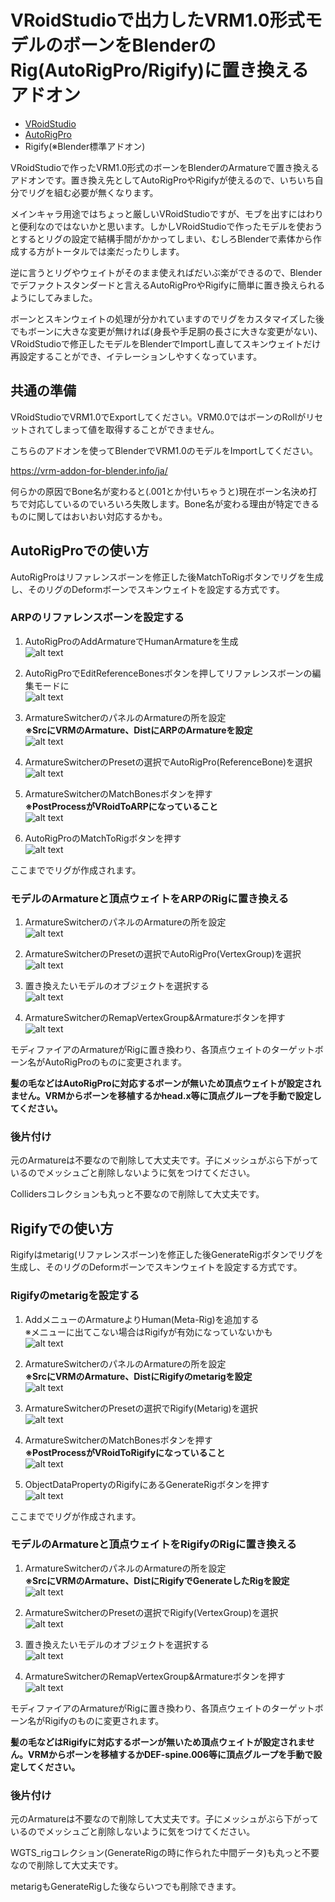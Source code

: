 # VRoidStudioで出力したVRM1.0形式モデルのボーンをBlenderのRig(AutoRigPro/Rigify)に置き換えるアドオン

- [VRoidStudio](https://vroid.com/studio)
- [AutoRigPro](https://blendermarket.com/products/auto-rig-pro)
- Rigify(※Blender標準アドオン)

VRoidStudioで作ったVRM1.0形式のボーンをBlenderのArmatureで置き換えるアドオンです。置き換え先としてAutoRigProやRigifyが使えるので、いちいち自分でリグを組む必要が無くなります。

メインキャラ用途ではちょっと厳しいVRoidStudioですが、モブを出すにはわりと便利なのではないかと思います。しかしVRoidStudioで作ったモデルを使おうとするとリグの設定で結構手間がかかってしまい、むしろBlenderで素体から作成する方がトータルでは楽だったりします。

逆に言うとリグやウェイトがそのまま使えればだいぶ楽ができるので、Blenderでデファクトスタンダードと言えるAutoRigProやRigifyに簡単に置き換えられるようにしてみました。

ボーンとスキンウェイトの処理が分かれていますのでリグをカスタマイズした後でもボーンに大きな変更が無ければ(身長や手足胴の長さに大きな変更がない)、VRoidStudioで修正したモデルをBlenderでImportし直してスキンウェイトだけ再設定することができ、イテレーションしやすくなっています。

## 共通の準備

VRoidStudioでVRM1.0でExportしてください。VRM0.0ではボーンのRollがリセットされてしまって値を取得することができません。

こちらのアドオンを使ってBlenderでVRM1.0のモデルをImportしてください。

https://vrm-addon-for-blender.info/ja/

何らかの原因でBone名が変わると(.001とか付いちゃうと)現在ボーン名決め打ちで対応しているのでいろいろ失敗します。Bone名が変わる理由が特定できるものに関してはおいおい対応するかも。


## AutoRigProでの使い方

AutoRigProはリファレンスボーンを修正した後MatchToRigボタンでリグを生成し、そのリグのDeformボーンでスキンウェイトを設定する方式です。

### ARPのリファレンスボーンを設定する

1. AutoRigProのAddArmatureでHumanArmatureを生成<br>
![alt text](imgs/arp-0.png)

1. AutoRigProでEditReferenceBonesボタンを押してリファレンスボーンの編集モードに<br>
![alt text](imgs/arp-1.png)

1. ArmatureSwitcherのパネルのArmatureの所を設定<br>
<b>※SrcにVRMのArmature、DistにARPのArmatureを設定</b><br>
![alt text](imgs/arp-2.png)

1. ArmatureSwitcherのPresetの選択でAutoRigPro(ReferenceBone)を選択<br>
![alt text](imgs/arp-3.png)

1. ArmatureSwitcherのMatchBonesボタンを押す<br>
<b>※PostProcessがVRoidToARPになっていること</b><br>
![alt text](imgs/arp-5.png)

1. AutoRigProのMatchToRigボタンを押す<br>
![alt text](imgs/arp-6.png)

ここまででリグが作成されます。

### モデルのArmatureと頂点ウェイトをARPのRigに置き換える

1. ArmatureSwitcherのパネルのArmatureの所を設定<br>
![alt text](imgs/arp-2.png)

1. ArmatureSwitcherのPresetの選択でAutoRigPro(VertexGroup)を選択<br>
![alt text](imgs/arp-9.png)

1. 置き換えたいモデルのオブジェクトを選択する<br>
![alt text](imgs/arp-7.png)

1. ArmatureSwitcherのRemapVertexGroup&Armatureボタンを押す<br>
![alt text](imgs/arp-8.png)


モディファイアのArmatureがRigに置き換わり、各頂点ウェイトのターゲットボーン名がAutoRigProのものに変更されます。

<b>髪の毛などはAutoRigProに対応するボーンが無いため頂点ウェイトが設定されません。VRMからボーンを移植するかhead.x等に頂点グループを手動で設定してください。</b>

### 後片付け

元のArmatureは不要なので削除して大丈夫です。子にメッシュがぶら下がっているのでメッシュごと削除しないように気をつけてください。

Collidersコレクションも丸っと不要なので削除して大丈夫です。

## Rigifyでの使い方

Rigifyはmetarig(リファレンスボーン)を修正した後GenerateRigボタンでリグを生成し、そのリグのDeformボーンでスキンウェイトを設定する方式です。

### Rigifyのmetarigを設定する

1. AddメニューのArmatureよりHuman(Meta-Rig)を追加する<br>
※メニューに出てこない場合はRigifyが有効になっていないかも<br>
![alt text](imgs/rigify-0.png)

1. ArmatureSwitcherのパネルのArmatureの所を設定<br>
<b>※SrcにVRMのArmature、DistにRigifyのmetarigを設定</b><br>
![alt text](imgs/rigify-5.png)

1. ArmatureSwitcherのPresetの選択でRigify(Metarig)を選択<br>
![alt text](imgs/rigify-1.png)

1. ArmatureSwitcherのMatchBonesボタンを押す<br>
<b>※PostProcessがVRoidToRigifyになっていること</b><br>
![alt text](imgs/rigify-2.png)

1. ObjectDataPropertyのRigifyにあるGenerateRigボタンを押す<br>
![alt text](imgs/rigify-3.png)

ここまででリグが作成されます。

### モデルのArmatureと頂点ウェイトをRigifyのRigに置き換える

1. ArmatureSwitcherのパネルのArmatureの所を設定<br>
<b>※SrcにVRMのArmature、DistにRigifyでGenerateしたRigを設定</b><br>
![alt text](imgs/rigify-6.png)

1. ArmatureSwitcherのPresetの選択でRigify(VertexGroup)を選択<br>
![alt text](imgs/rigify-4.png)

1. 置き換えたいモデルのオブジェクトを選択する<br>
![alt text](imgs/arp-7.png)

1. ArmatureSwitcherのRemapVertexGroup&Armatureボタンを押す<br>
![alt text](imgs/arp-8.png)

モディファイアのArmatureがRigに置き換わり、各頂点ウェイトのターゲットボーン名がRigifyのものに変更されます。

<b>髪の毛などはRigifyに対応するボーンが無いため頂点ウェイトが設定されません。VRMからボーンを移植するかDEF-spine.006等に頂点グループを手動で設定してください。</b>


### 後片付け

元のArmatureは不要なので削除して大丈夫です。子にメッシュがぶら下がっているのでメッシュごと削除しないように気をつけてください。

WGTS_rigコレクション(GenerateRigの時に作られた中間データ)も丸っと不要なので削除して大丈夫です。

metarigもGenerateRigした後ならいつでも削除できます。
